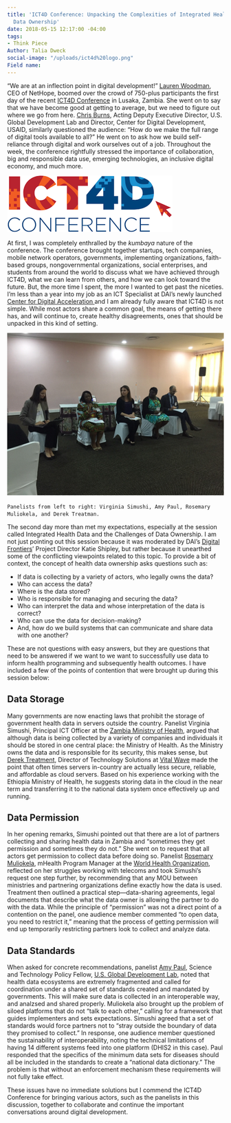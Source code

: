 ```yaml
---
title: 'ICT4D Conference: Unpacking the Complexities of Integrated Health Data and
  Data Ownership'
date: 2018-05-15 12:17:00 -04:00
tags:
- Think Piece
Author: Talia Dweck
social-image: "/uploads/ict4d%20logo.png"
Field name: 
---
```


“We are at an inflection point in digital development!” [Lauren Woodman](https://nethope.org/staff/lauren-woodman/), CEO of NetHope, boomed over the crowd of 750-plus participants the first day of the recent [ICT4D Conference](https://www.ict4dconference.org/) in Lusaka, Zambia. She went on to say that we have become good at getting to average, but we need to figure out where we go from here. [Chris Burns](https://www.usaid.gov/who-we-are/organization/christopher-burns), Acting Deputy Executive Director, U.S. Global Development Lab and Director, Center for Digital Development, USAID, similarly questioned the audience: “How do we make the full range of digital tools available to all?” He went on to ask how we build self-reliance through digital and work ourselves out of a job. Throughout the week, the conference rightfully stressed the importance of collaboration, big and responsible data use, emerging technologies, an inclusive digital economy, and much more.

![ict4d logo.png](/uploads/ict4d%20logo.png)

<!--more-->

At first, I was completely enthralled by the *kumbaya* nature of the conference. The conference brought together startups, tech companies, mobile network operators, governments, implementing organizations, faith-based groups, nongovernmental organizations, social enterprises, and students from around the world to discuss what we have achieved through ICT4D, what we can learn from others, and how we can look toward the future. But, the more time I spent, the more I wanted to get past the niceties. I’m less than a year into my job as an ICT Specialist at DAI’s newly launched [Center for Digital Acceleration ](https://www.dai.com/news/dai-launches-the-center-for-digital-acceleration)and I am already fully aware that ICT4D is not simple. While most actors share a common goal, the means of getting there has, and will continue to, create healthy disagreements, ones that should be unpacked in this kind of setting.

![ICT4D pic.jpg](/uploads/ICT4D%20pic.jpg)

`Panelists from left to right: Virginia Simushi, Amy Paul, Rosemary Muliokela, and Derek Treatman.`

The second day more than met my expectations, especially at the session called Integrated Health Data and the Challenges of Data Ownership. I am not just pointing out this session because it was moderated by DAI’s [Digital Frontiers](https://www.dai.com/our-work/projects/worldwide-digital-frontiers-df)’ Project Director Katie Shipley, but rather because it unearthed some of the conflicting viewpoints related to this topic. To provide a bit of context, the concept of health data ownership asks questions such as:

* If data is collecting by a variety of actors, who legally owns the data?
* Who can access the data?
* Where is the data stored?
* Who is responsible for managing and securing the data?
* Who can interpret the data and whose interpretation of the data is correct?
* Who can use the data for decision-making?
* And, how do we build systems that can communicate and share data with one another?

These are not questions with easy answers, but they are questions that need to be answered if we want to we want to successfully use data to inform health programming and subsequently health outcomes. I have included a few of the points of contention that were brought up during this session below:

## Data Storage

Many governments are now enacting laws that prohibit the storage of government health data in servers outside the country. Panelist Virginia Simushi, Principal ICT Officer at the [Zambia Ministry of Health](http://www.moh.gov.zm/), argued that although data is being collected by a variety of companies and individuals it should be stored in one central place: the Ministry of Health. As the Ministry owns the data and is responsible for its security, this makes sense, but [Derek Treatment](http://vitalwave.com/team/derek-treatman/), Director of Technology Solutions at [Vital Wave](http://vitalwave.com/) made the point that often times servers in-country are actually less secure, reliable, and affordable as cloud servers. Based on his experience working with the Ethiopia Ministry of Health, he suggests storing data in the cloud in the near term and transferring it to the national data system once effectively up and running. 

## Data Permission

In her opening remarks, Simushi pointed out that there are a lot of partners collecting and sharing health data in Zambia and “sometimes they get permission and sometimes they do not.” She went on to request that all actors get permission to collect data before doing so. Panelist [Rosemary Muliokela](https://www.linkedin.com/in/rosemary-k-muliokela-59a0b317/), mHealth Program Manager at the [World Health Organization](http://www.who.int/), reflected on her struggles working with telecoms and took Simushi’s request one step further, by recommending that any MOU between ministries and partnering organizations define exactly how the data is used. Treatment then outlined a practical step—data-sharing agreements, legal documents that describe what the data owner is allowing the partner to do with the data. While the principle of “permission” was not a direct point of a contention on the panel, one audience member commented “to open data, you need to restrict it,” meaning that the process of getting permission will end up temporarily restricting partners look to collect and analyze data.

## Data Standards

When asked for concrete recommendations, panelist [Amy Paul](https://www.linkedin.com/in/amy-paul-70276917/), Science and Technology Policy Fellow, [U.S. Global Development Lab](https://www.usaid.gov/GlobalDevLab/about), noted that health data ecosystems are extremely fragmented and called for coordination under a shared set of standards created and mandated by governments. This will make sure data is collected in an interoperable way, and analzsed and shared properly. Muliokela also brought up the problem of siloed platforms that do not “talk to each other,” calling for a framework that guides implementers and sets expectations. Simushi agreed that a set of standards would force partners not to “stray outside the boundary of data they promised to collect.” In response, one audience member questioned the sustainability of interoperability, noting the technical limitations of having 14 different systems feed into one platform (DHIS2 in this case). Paul responded that the specifics of the minimum data sets for diseases should all be included in the standards to create a “national data dictionary.” The problem is that without an enforcement mechanism these requirements will not fully take effect.

These issues have no immediate solutions but I commend the ICT4D Conference for bringing various actors, such as the panelists in this discussion, together to collaborate and continue the important conversations around digital development.